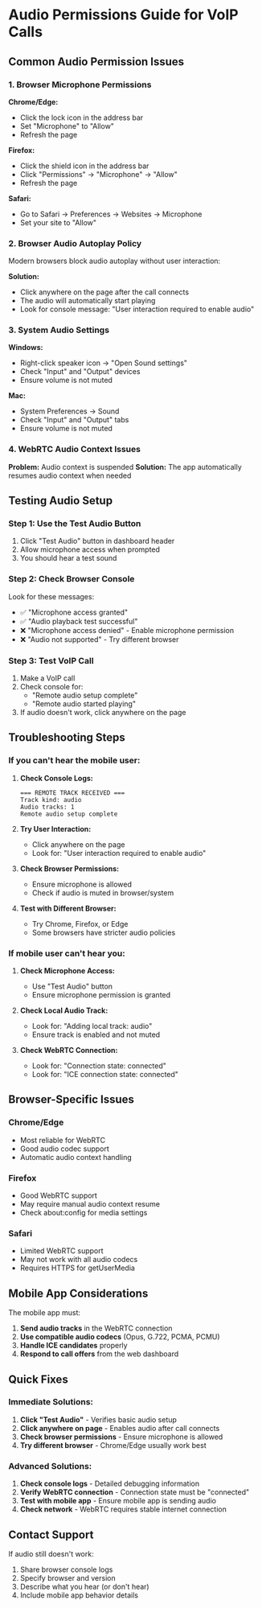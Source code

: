 # Audio Permissions Guide for VoIP Calls

## Common Audio Permission Issues

### 1. Browser Microphone Permissions

**Chrome/Edge:**
- Click the lock icon in the address bar
- Set "Microphone" to "Allow"
- Refresh the page

**Firefox:**
- Click the shield icon in the address bar
- Click "Permissions" → "Microphone" → "Allow"
- Refresh the page

**Safari:**
- Go to Safari → Preferences → Websites → Microphone
- Set your site to "Allow"

### 2. Browser Audio Autoplay Policy

Modern browsers block audio autoplay without user interaction:

**Solution:**
- Click anywhere on the page after the call connects
- The audio will automatically start playing
- Look for console message: "User interaction required to enable audio"

### 3. System Audio Settings

**Windows:**
- Right-click speaker icon → "Open Sound settings"
- Check "Input" and "Output" devices
- Ensure volume is not muted

**Mac:**
- System Preferences → Sound
- Check "Input" and "Output" tabs
- Ensure volume is not muted

### 4. WebRTC Audio Context Issues

**Problem:** Audio context is suspended
**Solution:** The app automatically resumes audio context when needed

## Testing Audio Setup

### Step 1: Use the Test Audio Button
1. Click "Test Audio" button in dashboard header
2. Allow microphone access when prompted
3. You should hear a test sound

### Step 2: Check Browser Console
Look for these messages:
- ✅ "Microphone access granted"
- ✅ "Audio playback test successful"
- ❌ "Microphone access denied" - Enable microphone permission
- ❌ "Audio not supported" - Try different browser

### Step 3: Test VoIP Call
1. Make a VoIP call
2. Check console for:
   - "Remote audio setup complete"
   - "Remote audio started playing"
3. If audio doesn't work, click anywhere on the page

## Troubleshooting Steps

### If you can't hear the mobile user:

1. **Check Console Logs:**
   ```
   === REMOTE TRACK RECEIVED ===
   Track kind: audio
   Audio tracks: 1
   Remote audio setup complete
   ```

2. **Try User Interaction:**
   - Click anywhere on the page
   - Look for: "User interaction required to enable audio"

3. **Check Browser Permissions:**
   - Ensure microphone is allowed
   - Check if audio is muted in browser/system

4. **Test with Different Browser:**
   - Try Chrome, Firefox, or Edge
   - Some browsers have stricter audio policies

### If mobile user can't hear you:

1. **Check Microphone Access:**
   - Use "Test Audio" button
   - Ensure microphone permission is granted

2. **Check Local Audio Track:**
   - Look for: "Adding local track: audio"
   - Ensure track is enabled and not muted

3. **Check WebRTC Connection:**
   - Look for: "Connection state: connected"
   - Look for: "ICE connection state: connected"

## Browser-Specific Issues

### Chrome/Edge
- Most reliable for WebRTC
- Good audio codec support
- Automatic audio context handling

### Firefox
- Good WebRTC support
- May require manual audio context resume
- Check about:config for media settings

### Safari
- Limited WebRTC support
- May not work with all audio codecs
- Requires HTTPS for getUserMedia

## Mobile App Considerations

The mobile app must:
1. **Send audio tracks** in the WebRTC connection
2. **Use compatible audio codecs** (Opus, G.722, PCMA, PCMU)
3. **Handle ICE candidates** properly
4. **Respond to call offers** from the web dashboard

## Quick Fixes

### Immediate Solutions:
1. **Click "Test Audio"** - Verifies basic audio setup
2. **Click anywhere on page** - Enables audio after call connects
3. **Check browser permissions** - Ensure microphone is allowed
4. **Try different browser** - Chrome/Edge usually work best

### Advanced Solutions:
1. **Check console logs** - Detailed debugging information
2. **Verify WebRTC connection** - Connection state must be "connected"
3. **Test with mobile app** - Ensure mobile app is sending audio
4. **Check network** - WebRTC requires stable internet connection

## Contact Support

If audio still doesn't work:
1. Share browser console logs
2. Specify browser and version
3. Describe what you hear (or don't hear)
4. Include mobile app behavior details
